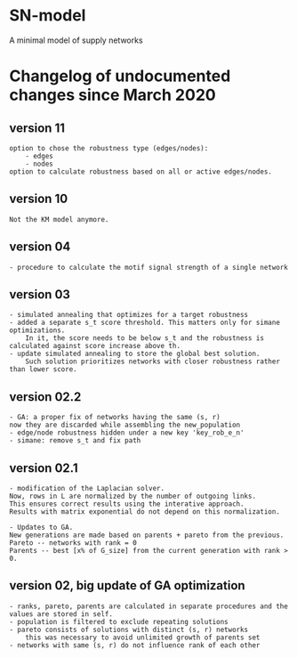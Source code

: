 # SN-model  
A minimal model of supply networks



# Changelog of undocumented changes since March 2020
## version 11
    option to chose the robustness type (edges/nodes): 
        - edges
        - nodes
    option to calculate robustness based on all or active edges/nodes.

## version 10
    Not the KM model anymore.


## version 04
    - procedure to calculate the motif signal strength of a single network

## version 03
    - simulated annealing that optimizes for a target robustness
    - added a separate s_t score threshold. This matters only for simane optimizations.
        In it, the score needs to be below s_t and the robustness is calculated against score increase above th.
    - update simulated annealing to store the global best solution. 
        Such solution prioritizes networks with closer robustness rather than lower score.

## version 02.2
    - GA: a proper fix of networks having the same (s, r)
    now they are discarded while assembling the new_population
    - edge/node robustness hidden under a new key 'key_rob_e_n'
    - simane: remove s_t and fix path

## version 02.1
    - modification of the Laplacian solver.
    Now, rows in L are normalized by the number of outgoing links.
    This ensures correct results using the interative approach.
    Results with matrix exponential do not depend on this normalization.

    - Updates to GA.
    New generations are made based on parents + pareto from the previous.
    Pareto -- networks with rank = 0
    Parents -- best [x% of G_size] from the current generation with rank > 0.

## version 02, big update of GA optimization 
    - ranks, pareto, parents are calculated in separate procedures and the values are stored in self.
    - population is filtered to exclude repeating solutions
    - pareto consists of solutions with distinct (s, r) networks
        this was necessary to avoid unlimited growth of parents set
    - networks with same (s, r) do not influence rank of each other 


